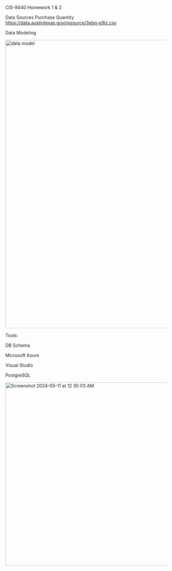 CIS-9440
Homework 1 & 2

Data Sources
Purchase Quantity https://data.austintexas.gov/resource/3ebq-e9iz.csv

Data Modeling

<img width="899" alt="data model" src="https://github.com/chunranchen/Homework/assets/159973185/9014cfd3-db0b-4d91-8455-2c32bfe3221c">


Tools: 

DB Schema

Microsoft Azure

Visual Studio

PostgreSQL

<img width="572" alt="Screenshot 2024-05-11 at 12 30 03 AM" src="https://github.com/chunranchen/Homework/assets/159973185/acea9d3e-e7a0-4a8a-97af-dd1d954aaf70">
